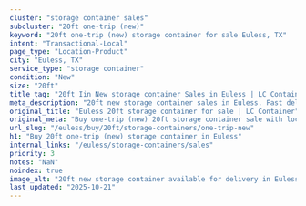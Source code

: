 ```yaml
---
cluster: "storage container sales"
subcluster: "20ft one-trip (new)"
keyword: "20ft one-trip (new) storage container for sale Euless, TX"
intent: "Transactional-Local"
page_type: "Location-Product"
city: "Euless, TX"
service_type: "storage container"
condition: "New"
size: "20ft"
title_tag: "20ft Iin New storage container Sales in Euless | LC Container"
meta_description: "20ft new storage container sales in Euless. Fast delivery, competitive pricing. Serving storage containers area. Quote ID: FHJ. Call (214) 524-4168 for your free quote today."
original_title: "Euless 20ft storage container for sale | LC Container"
original_meta: "Buy one-trip (new) 20ft storage container sale with local delivery in Euless, TX. LC Container — local Since 2003. Request a fast quote today."
url_slug: "/euless/buy/20ft/storage-containers/one-trip-new"
h1: "Buy 20ft one-trip (new) storage container in Euless"
internal_links: "/euless/storage-containers/sales"
priority: 3
notes: "NaN"
noindex: true
image_alt: "20ft new storage container available for delivery in Euless"
last_updated: "2025-10-21"
---
```


<!-- TODO: Add unique city/inventory copy, images, and internal links here. -->
